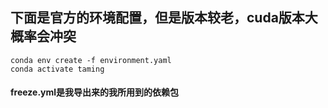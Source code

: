 ## 下面是官方的环境配置，但是版本较老，cuda版本大概率会冲突
```
conda env create -f environment.yaml
conda activate taming
```
#### freeze.yml是我导出来的我所用到的依赖包